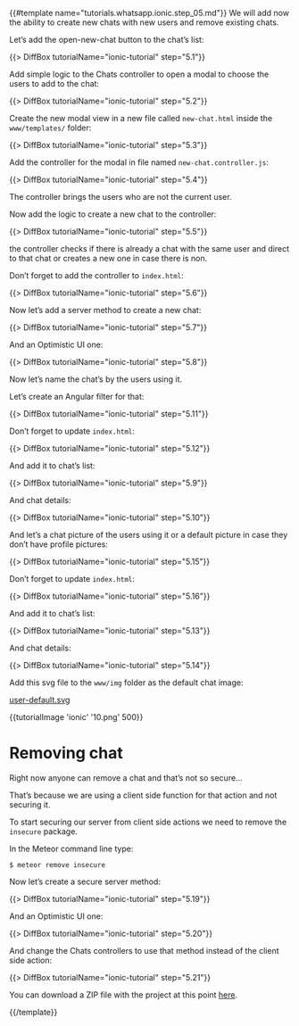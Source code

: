 {{#template name="tutorials.whatsapp.ionic.step_05.md"}}
We will add now the ability to create new chats with new users and remove existing chats.

Let’s add the open-new-chat button to the chat’s list:

{{> DiffBox tutorialName="ionic-tutorial" step="5.1"}}

Add simple logic to the Chats controller to open a modal to choose the users to add to the chat:

{{> DiffBox tutorialName="ionic-tutorial" step="5.2"}}

Create the new modal view in a new file called `new-chat.html` inside the `www/templates/` folder:

{{> DiffBox tutorialName="ionic-tutorial" step="5.3"}}

Add the controller for the modal in file named `new-chat.controller.js`:

{{> DiffBox tutorialName="ionic-tutorial" step="5.4"}}

The controller brings the users who are not the current user.

Now add the logic to create a new chat to the controller:

{{> DiffBox tutorialName="ionic-tutorial" step="5.5"}}

the controller checks if there is already a chat with the same user and direct to that chat or creates a new one in case there is non.

Don’t forget to add the controller to `index.html`:

{{> DiffBox tutorialName="ionic-tutorial" step="5.6"}}

Now let’s add a server method to create a new chat:

{{> DiffBox tutorialName="ionic-tutorial" step="5.7"}}

And an Optimistic UI one:

{{> DiffBox tutorialName="ionic-tutorial" step="5.8"}}

Now let’s name the chat’s by the users using it.

Let’s create an Angular filter for that:

{{> DiffBox tutorialName="ionic-tutorial" step="5.11"}}

Don’t forget to update `index.html`:

{{> DiffBox tutorialName="ionic-tutorial" step="5.12"}}

And add it to chat’s list:

{{> DiffBox tutorialName="ionic-tutorial" step="5.9"}}

And chat details:

{{> DiffBox tutorialName="ionic-tutorial" step="5.10"}}

And let’s a chat picture of the users using it or a default picture in case they don’t have profile pictures:

{{> DiffBox tutorialName="ionic-tutorial" step="5.15"}}

Don’t forget to update `index.html`:

{{> DiffBox tutorialName="ionic-tutorial" step="5.16"}}

And add it to chat’s list:

{{> DiffBox tutorialName="ionic-tutorial" step="5.13"}}

And chat details:

{{> DiffBox tutorialName="ionic-tutorial" step="5.14"}}

Add this svg file to the `www/img` folder as the default chat image:

[user-default.svg](https://raw.githubusercontent.com/idanwe/ionic-cli-meteor-whatsapp-tutorial/08a077852d1e42df538fcb20b7719cd33e90c535/www/img/user-default.svg)

{{tutorialImage 'ionic' '10.png' 500}}


# Removing chat

Right now anyone can remove a chat and that’s not so secure…

That’s because we are using a client side function for that action and not securing it.

To start securing our server from client side actions we need to remove the `insecure` package.

In the Meteor command line type:

    $ meteor remove insecure

Now let’s create a secure server method:

{{> DiffBox tutorialName="ionic-tutorial" step="5.19"}}

And an Optimistic UI one:

{{> DiffBox tutorialName="ionic-tutorial" step="5.20"}}

And change the Chats controllers to use that method instead of the client side action:

{{> DiffBox tutorialName="ionic-tutorial" step="5.21"}}

You can download a ZIP file with the project at this point [here](https://github.com/idanwe/ionic-cli-meteor-whatsapp-tutorial/archive/6bc532ea61616bdf691205da0f9a133e5147822d.zip).

{{/template}}
